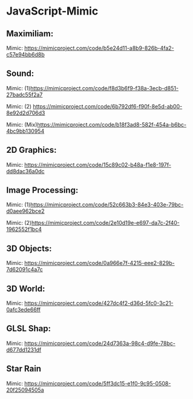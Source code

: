 # JavaScript-Mimic

## Maximiliam:

Mimic: https://mimicproject.com/code/b5e24d11-a8b9-826b-4fa2-c57e94bb6d8b 

## Sound:

Mimic: (1)https://mimicproject.com/code/f8d3b6f9-f38a-3ecb-d851-27badc55f2a7

Mimic: (2) https://mimicproject.com/code/6b792df6-f90f-8e5d-ab00-8e92d2d706d3 

Mimic: (Mix)https://mimicproject.com/code/b18f3ad8-582f-454a-b6bc-4bc9bb130954 

## 2D Graphics:

Mimic: https://mimicproject.com/code/15c89c02-b48a-f1e8-197f-dd8dac36a0dc 

## Image Processing:

Mimic: (1)https://mimicproject.com/code/52c663b3-84e3-403e-79bc-d0aee962bce2 

Mimic: (2)https://mimicproject.com/code/2e10d19e-e697-da7c-2f40-1962552f1bc4 

## 3D Objects:

Mimic: https://mimicproject.com/code/0a966e7f-4215-eee2-829b-7d62091c4a7c 

## 3D World:

Mimic: https://mimicproject.com/code/427dc4f2-d36d-5fc0-3c21-0afc3ede66ff 

## GLSL Shap:

Mimic: https://mimicproject.com/code/24d7363a-98c4-d9fe-78bc-d677dd1231df

## Star Rain

Mimic: https://mimicproject.com/code/5ff3dc15-e1f0-9c95-0508-20f25094505a
